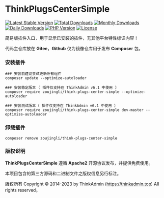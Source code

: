 # ThinkPlugsCenterSimple

[![Latest Stable Version](https://poser.pugx.org/zoujingli/think-plugs-center-simple/v/stable)](https://packagist.org/packages/zoujingli/think-plugs-center-simple)
[![Total Downloads](https://poser.pugx.org/zoujingli/think-plugs-center-simple/downloads)](https://packagist.org/packages/zoujingli/think-plugs-center-simple)
[![Monthly Downloads](https://poser.pugx.org/zoujingli/think-plugs-center-simple/d/monthly)](https://packagist.org/packages/zoujingli/think-plugs-center-simple)
[![Daily Downloads](https://poser.pugx.org/zoujingli/think-plugs-center-simple/d/daily)](https://packagist.org/packages/zoujingli/think-plugs-center-simple)
[![PHP Version](https://doc.thinkadmin.top/static/icon/php-7.1.svg)](https://thinkadmin.top)
[![License](https://doc.thinkadmin.top/static/icon/license-apache2.svg)](https://www.apache.org/licenses/LICENSE-2.0)

简易版插件入口，用于显示已安装的插件，无其他平台特性标识内容！

代码主仓库放在 **Gitee**，**Github** 仅为镜像仓库用于发布 **Composer** 包。

### 安装插件

```shell
### 安装前建议尝试更新所有组件
composer update --optimize-autoloader

### 安装稳定版本 ( 插件仅支持在 ThinkAdmin v6.1 中使用 )
composer require zoujingli/think-plugs-center-simple --optimize-autoloader

### 安装测试版本（ 插件仅支持在 ThinkAdmin v6.1 中使用 ）
composer require zoujingli/think-plugs-center-simple dev-master --optimize-autoloader
```

### 卸载插件

```shell
composer remove zoujingli/think-plugs-center-simple
```

### 版权说明

**ThinkPlugsCenterSimple** 遵循 **Apache2** 开源协议发布，并提供免费使用。

本项目包含的第三方源码和二进制文件之版权信息另行标注。

版权所有 Copyright © 2014-2023 by ThinkAdmin (https://thinkadmin.top) All rights reserved。
